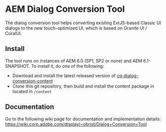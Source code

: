 AEM Dialog Conversion Tool
==========================

The dialog conversion tool helps converting existing ExtJS-based Classic UI dialogs to the new touch-optimized UI, which is based on Granite UI / CoralUI.

Install
-------

The tool runs on instances of AEM 6.0 (SP1, SP2 or none) and AEM 6.1-SNAPSHOT. To install it, do one of the following:

* Download and install the latest released version of [cq-dialog-conversion-content](http://nexus.bsl.eur.adobe.com/content/repositories/releases/com/adobe/cq/cq-dialog-upgrade-content/0.0.2/cq-dialog-upgrade-content-0.0.2.zip)
* Clone this git repository, then build and install the content package in located in `/content`

Documentation
-------------

Go to the following wiki page for documentation and implementation details: https://wiki.corp.adobe.com/display/~obrist/Dialog+Conversion+Tool
